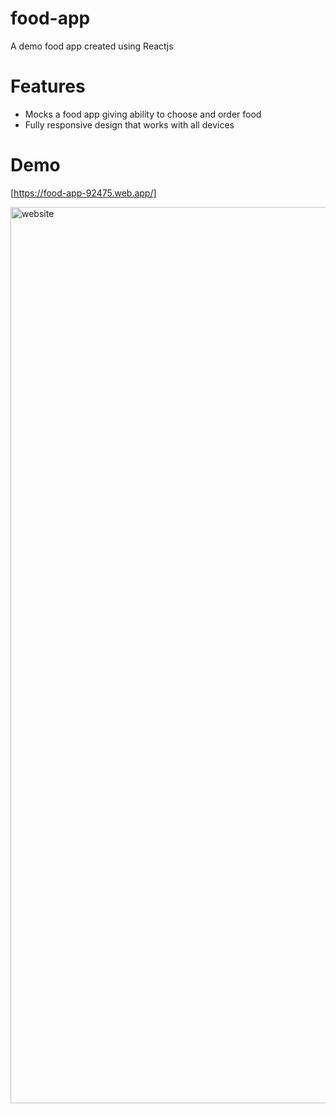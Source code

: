 
# food-app
A demo food app created using Reactjs

# Features
* Mocks a food app giving ability to choose and order food
* Fully responsive design that works with all devices

# Demo
[https://food-app-92475.web.app/]

<img width="1434" alt="website" src="https://user-images.githubusercontent.com/60411117/129735379-0962cad7-d169-44aa-a350-c95e065c8dc4.png">

